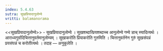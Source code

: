 ```yaml
---
index: 5.4.63
sutra: सुखप्रियादानुलोम्ये
vritti: balamanorama
---
```


<<सुखप्रियादानुलोम्ये>> - सुखप्रियादानुलोम्ये । सुखशब्दात्प्रियशब्दाच्च आनुलोम्ये गम्ये डाच् स्यादित्यर्थः । आराध्यगुर्वादिचित्तानुवर्तमानुलोम्यम् । सुखाकरोति प्रियाकरोति गुरुमिति । चित्तानुवर्तनेन गुरु॑ सुखसंपन्नं प्रयसंपन्नं च करोतीत्यर्थः । तदाह — अनुकूलेति । 